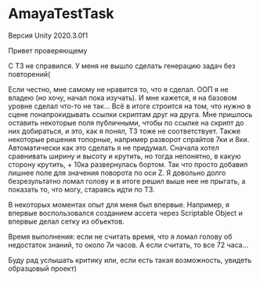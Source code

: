 # AmayaTestTask
Версия Unity 2020.3.0f1

Привет проверяющему

С ТЗ не справился. У меня не вышло сделать генерацию задач без повторений(

Если честно, мне самому не нравится то, что я сделал. ООП я не владею (но хочу, начал пока изучать). И мне кажется, я на базовом уровне сделал что-то не так... Всё в итоге строится на том, что нужно в сцене понапрокидывать ссылки скриптам друг на друга. Мне пришлось оставить некоторые поля публичными, чтобы по ссылке на скрипт до них добираться, и это, как я понял, ТЗ тоже не соответствует. Также некоторые решения топорные, например разворот спрайтов 7ки и 8ки. Автоматически как это сделать я не придумал. Сначала хотел сравнивать ширину и высоту и крутить, но тогда непонятно, в какую сторону крутить, + 10ка развернулась бортом. Так что просто добавил лишнее поле для значения поворота по оси Z. Я довольно долго безрезультатно ломал голову и в итоге решил выше нее не прыгать, а показать то, что могу, стараясь идти по ТЗ.

В некоторых моментах опыт для меня был впервые. Например, я впервые воспользовался созданием ассета через Scriptable Object и впервые делал сетку из объектов.

Время выполнения: если не считать время, что я ломал голову об недостаток знаний, то около 7и часов. А если считать, то все 72 часа...

Буду рад услышать критику или, если есть такая возможность, увидеть образцовый проект)
